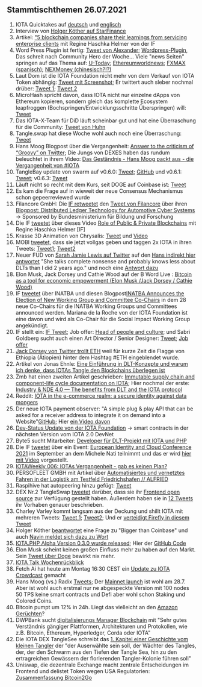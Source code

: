 ## Stammtischthemen 26.07.2021

1. IOTA Quicktakes auf [deutsch](https://www.youtube.com/watch?v=_b5hLHJtXOE) und [englisch]()
2. Interview von [Holger Köther auf StarFinance](https://blog.starfinanz.de/interview-iota-foundation/)
3. Artikel: ["5 blockchain companies share their learnings from servicing enterprise clients](https://app.blockdata.tech/blog/roundup/5-blockchain-companies-share-their-learnings-from-servicing-enterprise-clients) mit Regine Haschka Helmer von der IF
4. Word Press Plugin ist fertig: [Tweet von Alexander](https://twitter.com/shortaktien/status/1417497504703209486?s=19); [Wordpress-Plugin](https://wordpress.org/plugins/pay-with-iota/), Das schreit nach Community Hero der Woche... Viele "news Seiten" springen auf das Thema auf: [U-Today](https://u.today/iota-payments-can-now-be-accepted-via-wordpress-plugin); [Ethereumworldnews](https://en.ethereumworldnews.com/iotas-wordpress-plugin-could-increase-its-accessibility-and-adoption/); [FXMAX (spanisch)](https://es.fxmag.com/articulo/nuevo-plugin-de-wordpress-permite-realizar-pagos-con-iota); [NEXMoney (chinesisch?!?)](https://nextmoney.jp/?p=43170)
5. Laut Dom ist die IOTA Foundation nicht mehr von dem Verkauf von IOTA Token abhängig: [Tweet mit Screenshot](https://twitter.com/Vrom14286662/status/1417557160540745737?s=20); Er twittert auch sleber nochmal drüber: [Tweet 1](https://twitter.com/DomSchiener/status/1417578796979470340?s=20); [Tweet 2](https://twitter.com/DomSchiener/status/1417582121229688832?s=20)
6. MicroHash spricht davon, dass IOTA nicht nur einzelne dApps von Ethereum kopieren, sondern gleich das komplette Ecosystem leapfroggen (Bochspringen/Entwicklungsschritte Überspringen) will: [Tweet](https://twitter.com/micro_hash/status/1417397728359944192?s=20)
7. Das IOTA-X-Team für DiD läuft scheinbar gut und hat eine Überraschung für die Community: [Tweet von Huhn](https://twitter.com/huhn511/status/1417198956057092096?s=20)
8. Tangle.swap hat diese Woche wohl auch noch eine Überraschung: [Tweet](https://twitter.com/TangleSwapE/status/1417441342720983042?s=20)
9. Hans Moog Blogpost über die Vergangenheit: [Answer to the criticism of “Groovy” on Twitter](https://husqy.medium.com/answer-to-the-criticism-of-groovy-on-twitter-ca5f1355d3c3); Die Jungs von DEXES haben das rundum beleuchtet in ihrem Video: [Das Geständnis - Hans Moog packt aus - die Vergangenheit von #IOTA](https://www.youtube.com/watch?v=ONw1VF9KHsQ)
10. TangleBay update von swarm auf v0.6.0: [Tweet](https://twitter.com/TANGLEBAY/status/1417620928872292358?s=20); [GitHub](https://github.com/tanglebay/swarm) und v0.6.1: [Tweet](https://twitter.com/TANGLEBAY/status/1417902111786942468?s=20); v0.6.3: [Tweet](https://twitter.com/TANGLEBAY/status/1419248528312913925) 
11. Läuft nicht so recht mit dem Kurs, seit DOGE auf Coinbase ist: [Tweet](https://twitter.com/ttvCrypt0Jack/status/1417346708946702359?s=20) 
12. Es kam die Frage auf in wieweit der neue Consensus Mechanismus schon gepeerreviewed wurde
13. Filancore GmbH: Die [IF retweetet](https://twitter.com/iota/status/1407696085947236354?s=20) den [Tweet von Filancore](https://twitter.com/FilancoreGmbH/status/1417772013427560449?s=20) über ihren [Blogpost: Distributed Ledger Technology for Automotive Cyber Systems](https://filancoregmbh.medium.com/distributed-ledger-technology-for-automotive-cyber-systems-6eabb8196efb) -> Sponsored by Bundesministerium für Bildung und Forschung
14. Die IF [tweetet](https://twitter.com/iota/status/1417877259613052930?s=20) über dieses Video [Role of Public & Private Blockchains](https://www.youtube.com/watch?v=Et_tRYVMteE) mit Regine Haschka Helmer [IF]
15. Krasse 3D Animation von Chrysalis: [Tweet](https://twitter.com/TvanHelsdingen/status/1417841190184050688) und [Video](https://www.youtube.com/watch?v=B45FUoN7XcM)
16. MOBI [tweetet](https://twitter.com/dltMOBI/status/1417556369088069640?s=20), dass sie jetzt vollgas geben und taggen 2x IOTA in ihren Tweets: [Tweet1](https://twitter.com/dltMOBI/status/1417929736987238405?s=20); [Tweet2](https://twitter.com/dltMOBI/status/1417931949549707271?s=20)
17. Neuer FUD von [Sarah Jamie Lewis auf Twitter](https://twitter.com/SarahJamieLewis/status/1417940969895325696?s=19) auf den [Hans indirekt hier antwortet](https://twitter.com/hus_qy/status/1418000018892595203?s=19) "She talks complete nonsense and probably knows less about DLTs than I did 2 years ago." und noch eine [Antwort dazu](https://twitter.com/hus_qy/status/1418489482790199297?s=20)
18. Elon Musk, Jack Dorsey und Cathie Wood auf der B Word Live : [Bitcoin as a tool for economic empowerment (Elon Musk /Jack Dorsey / Cathie Wood)](https://www.youtube.com/watch?v=GhQfEYEPdgQ)
19. IF [tweetet](https://twitter.com/iota/status/1418117880592359429?s=20) über INATBA und diesen Blogpost[INATBA Announces the Election of New Working Group and Committee Co-Chairs](https://inatba.org/news/co-chair-elections/) in dem 28 neue Co-Chairs für die INATBA Working Groups und Committees announced werden. Mariana de la Roche von der IOTA Foundation ist eine davon und wird als Co-Chair für die Social Impact Working Group angekündigt.
20. IF stellt ein: [IF Tweet](https://twitter.com/iota/status/1417840565467627520?s=20); Job offer: [Head of people and culture](https://iota.bamboohr.com/jobs/view.php?id=161&source=aWQ9MTg%3D); und Sabri Goldberg sucht auch einen Art Director / Senior Designer: [Tweet](https://twitter.com/sabrigoldberg/status/1418156786469773315?s=19); [Job offer](https://iota-foundation.onelogin.com/login2/?return=eyJhbGciOiJIUzI1NiIsInR5cCI6IkpXVCJ9.eyJhcHBfaWQiOiJjMTdhODZlNC02NTU0LTQ2OTItYWYyZC1mMGNmNTJlYjQzZTgiLCJ1cmkiOiJodHRwczovL2lvdGEtZm91bmRhdGlvbi5vbmVsb2dpbi5jb20vdHJ1c3Qvc2FtbDIvaHR0cC1wb3N0L3Nzby9jMTdhODZlNC02NTU0LTQ2OTItYWYyZC1mMGNmNTJlYjQzZTg_c2FtbF9yZXF1ZXN0X3BhcmFtc190b2tlbj1kZGRmOWU3MDVmLjM1NzczNWY1MThhNGU5MGVmODkxOTZiMjMxNzBlNzJkNTUzODgyZjMuQzNNQUYwWF9fM19nY00tRXNfUEVhTzlraTNCWDJhTlMwOFRYQWFrNThZdyUzRCIsImF1ZCI6IkFDQ0VTUyIsImV4cCI6MTYyNjk1NzA2NSwicGFyYW1zIjp7fSwibm90aWZpY2F0aW9uIjp7Im1lc3NhZ2UiOiJDb25uZWN0aW5nIHRvICoqQmFtYm9vSFIqKiIsInZhbHVlcyI6WyIqKkJhbWJvb0hSKioiXSwidGVtcGxhdGVfaWQiOiJjb25uZWN0aW5nX3RvX2FwcCIsImljb24iOiJjb25uZWN0aW9uIiwidHlwZSI6ImluZm8ifSwibWV0aG9kIjoiZ2V0IiwiaXNzIjoiTU9OT1JBSUwifQ.Aij7rugUnbBMCmwWihyjOL17dC8j2tQ0Yp3w5wGrgIk#app=c17a86e4-6554-4692-af2d-f0cf52eb43e8)
21. [Jack Dorsey von Twitter trollt ETH](https://twitter.com/jack/status/1418344349289566212?s=20) weil für kurze Zeit die Flagge von Ethiopia (Ätiopien) hinter dem Hashtag #ETH eingeblendet wurde.
22. Artikel von Jonas Ehnle: [Eine Einführung in DLT-Konzepte und warum ich denke, dass IOTAs Tangle den Blockchains überlegen ist](https://jonas-ehnle.medium.com/eine-einf%C3%BChrung-in-dlt-konzepte-und-warum-ich-denke-dass-iotas-tangle-den-blockchains-%C3%BCberlegen-b73fdf00deb)
23. Zmb hat einen zweiten Artikel geschrieben: [Immutable supply chain and component-life cycle documentation on IOTA](https://chrissgq.medium.com/immutable-supply-chain-and-component-lifecycle-documentation-on-iota-4adf665c6ec1); Hier nochmal der erste: [Industry & NDE 4.0 — The benefits from DLT and the IOTA protocol](https://chrissgq.medium.com/industry-nde-4-0-the-benefits-from-dlt-and-the-iota-protocol-6889b897ec0a)
24. Reddit: [IOTA in the e-commerce realm: a secure identity against data mongers](https://www.reddit.com/r/CryptoCurrency/comments/opgxc7/iota_in_the_ecommerce_realm_a_secure_identity/?utm_source=dlvr.it&utm_medium=twitter)
25. Der neue IOTA payment observer: "A simple plug & play API that can be asked for a receiver address to integrate it on demand into a Website"[GitHub](https://gitlab.com/uniqbit-public/iota/iota-payment-observer); Hier [ein Video davon](https://www.youtube.com/watch?v=D2uj43u1bGw)
26. [Dev-Status Update von der IOTA Foundation](https://blog.iota.org/dev-status-update-july-2021/) -> smart contracts in der nächsten Version vom IOTA 2.0 DevNet
27. Byte5 sucht Mitarbeiter: [Developer für DLT-Projekt mit IOTA und PHP](https://germantechjobs.de/jobs/byte5-digital-media-GmbH-Developer-fr-DLT-Projekt-mit-IOTA-und-PHP-mwd)
28. Die IF [tweetet](https://twitter.com/iota/status/1418586829448691721?s=19) über ein Event: [European Identity and Cloud Conference 2021](https://www.kuppingercole.com/events/eic2021) im September an dem Michele Nati teilnimmt und das er wird [hier mit Video](https://www.kuppingercole.com/blog/hegde/eic-speaker-spotlight-michele-nati-on-decentralized-identity) vorgestellt.
29. [IOTAWeekly 006: IOTAs Vergangenheit - gab es keinen Plan?](https://www.youtube.com/watch?v=MvYMeZboLE4)
30. PERSOFLEET GMBH mit Artikel über [Automatisiertes und vernetztes Fahren in der Logistik am Testfeld Friedrichshafen // ALFRIED](https://persofleet.de/vernetztes-fahren-logistik-automatisierung/)
31. Raspihive hat autopeering hinzu gefügt: [Tweet](https://twitter.com/raspihive/status/1418878961707372554?s=20)
32. DEX Nr.2 TangleSwap [tweetet](https://twitter.com/TangleSwapE/status/1418905844050284549?s=19) darüber, dass sie ihr [Frontend open source](https://github.com/TangleSwapE/frontend) zur Verfügung gestellt haben. Außerdem haben sie in [12 Tweets](https://twitter.com/TangleSwapE/status/1414589135608860676?s=20) ihr Vorhaben genauer beschrieben.
33. Charley Varley kommt langsam aus der Deckung und shillt IOTA mit mehreren Tweets: [Tweet 1](https://twitter.com/c_varley/status/1419106461322465288?s=20); [Tweet2](https://twitter.com/c_varley/status/1419246327104409600?s=20); Und er [verteidigt Firefly in diesem Tweet](https://twitter.com/c_varley/status/1419115787399348232?s=20)
34. Holger Köther [beantwortet](https://twitter.com/HolgerKoether/status/1419206219286392838?s=20) eine Frage zu "Bigger than Coinbase" und auch [Navin meldet sich dazu zu Wort](https://twitter.com/navinram999/status/1419262772282601474?s=20)
35. [IOTA.PHP Λlpha Version 0.3.0 wurde released](https://twitter.com/IOTAphp/status/1419300373756526596?s=20); Hier der [GitHub Code](https://github.com/iota-community/iota.php)
36. Elon Musk scheint keinen großen Einfluss mehr zu haben auf den Markt. Sein [Tweet über Doge](https://twitter.com/elonmusk/status/1419151233739378689?s=20) bewirkt nix mehr.
37. [IOTA Talk Wochenrückblick](https://www.iota-talk.com/index.php?article-amp/105-week-in-review-july-18th-to-24th-2021/&article%2F105-week-in-review-july-18th-to-24th-2021%2F=&__twitter_impression=true)
38. Fetch Ai hat heute am Montag 16:30 CEST ein [Update zu IOTA Crowdcast](https://www.crowdcast.io/e/fetch-ai-iota-project-update/register) gemacht
39. Hans Moog (vs.) Radix [Tweets](https://twitter.com/hus_qy/status/1419430660360613890?s=20); Der [Mainnet launch](https://www.radixdlt.com/post/radix-olympia-mainnet-is-coming) ist wohl am 28.7. Aber ist wohl auch erstmal nur ne abgespeckte Version mit 100 nodes 50 TPS keine smart contracts und Defi aber wohl schon Staking und Colored Coins.
40. Bitcoin pumpt um 12% in 24h. Liegt das vielleicht an den [Amazon Gerüchten](https://www.cityam.com/amazon-definitely-lining-up-bitcoin-payments-and-token-confirms-insider/)?
41. DWPBank sucht [digitalisierungs Manager Blockchain](https://dwpbank.softgarden.io/job/11168658?l=de) mit "Sehr gutes Verständnis gängiger Plattformen, Architekturen und Protokollen, wie z.B. Bitcoin, Ethereum, Hyperledger, Corda oder IOTA"
42. Die IOTA DEX TangleSee schreibt das [1. Kapitel einer Geschichte vom kleinen Tangler](https://t.co/CztPVGL1kF?amp=1) der "der Auserwählte sein soll, der Wächter des Tangles, der, der den Schwarm aus den Tiefen der Tangle Sea, hin zu den ertragreichen Gewässern der florierenden Tangler-Kolonie führen soll"
43. Uniswap, die dezentrale Exchange macht zentrale Entscheidungen im Frontend und delistet Token wegen USA Regulatorien: [Zusammenfassung Bitcoin2Go](https://bitcoin-2go.de/uniswap-labs-schrankt-tokenzugang-ein/)
